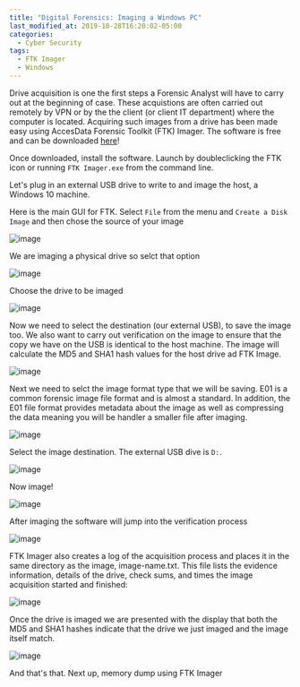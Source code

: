 ```yaml
---
title: "Digital Forensics: Imaging a Windows PC"
last_modified_at: 2019-10-28T16:20:02-05:00
categories:
  - Cyber Security
tags:
  - FTK Imager
  - Windows
---
```


Drive acquisition is one the first steps a Forensic Analyst will have to carry out at the beginning of case. These acquistions are often carried out remotely by VPN or by the the client (or client IT department) where the computer is located. Acquiring such images from a drive has been made easy using AccesData Forensic Toolkit (FTK) Imager. The software is free and can be downloaded [here](https://accessdata.com/product-download/forensic-toolkit-ftk-version-7.1.0)! 

Once downloaded, install the software. Launch by doubleclicking the FTK icon or running `FTK Imager.exe` from the command line.

Let's plug in an external USB drive to write to and image the host, a Windows 10 machine.

Here is the main GUI for FTK. Select `File` from the menu and `Create a Disk Image` and then chose the source of your image

![image](/assets/images/ftk/ftk1.jpg "FTK Imager")

We are imaging a physical drive so selct that option

![image](/assets/images/ftk/ftk2.jpg "FTK Imager, select Physical Drive")

Choose the drive to be imaged

![image](/assets/images/ftk/ftk3.jpg "FTK Imager, chose drive")

Now we need to select the destination (our external USB), to save the image too. We also want to carry out verification on the image to ensure that the copy we have on the USB is identical to the host machine. The image will calculate the MD5 and SHA1 hash values for the host drive ad FTK Image.

![image](/assets/images/ftk/ftk4.jpg "FTK Imager")

Next we need to selct the image format type that we will be saving. E01 is a common forensic image file format and is almost a standard. In addition, the E01 file format provides metadata about the image as well as compressing the data meaning you will be handler a smaller file after imaging. 

![image](/assets/images/ftk/ftk5.jpg "FTK Imager")

Select the image destination. The external USB dive is `D:`.

![image](/assets/images/ftk/ftk6.jpg "Select image destination")

Now image!

![image](/assets/images/ftk/ftk7.jpg "Image!")

After imaging the software will jump into the verification process

![image](/assets/images/ftk/ftk8.jpg "Image verification")

FTK Imager also creates a log of the acquisition process and places it in the same directory as the image, image-name.txt. This file lists the evidence information, details of the drive, check sums, and times the image acquisition started and finished:

![image](/assets/images/ftk/ftk9.jpg "Image verification")

Once the drive is imaged we are presented with the display that both the MD5 and SHA1 hashes indicate that the drive we just imaged and the image itself match.

![image](/assets/images/ftk/ftk10.jpg "Image verification display")

And that's that. Next up, memory dump using FTK Imager
